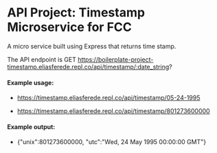 
# API Project: Timestamp Microservice for FCC

A micro service built using Express that returns time stamp.


The API endpoint is GET https://boilerplate-project-timestamp.eliasferede.repl.co/api/timestamp/:date_string?


#### Example usage:
* https://timestamp.eliasferede.repl.co/api/timestamp/05-24-1995

* https://timestamp.eliasferede.repl.co/api/timestamp/801273600000

#### Example output:
* {"unix":801273600000, "utc":"Wed, 24 May 1995 00:00:00 GMT"}